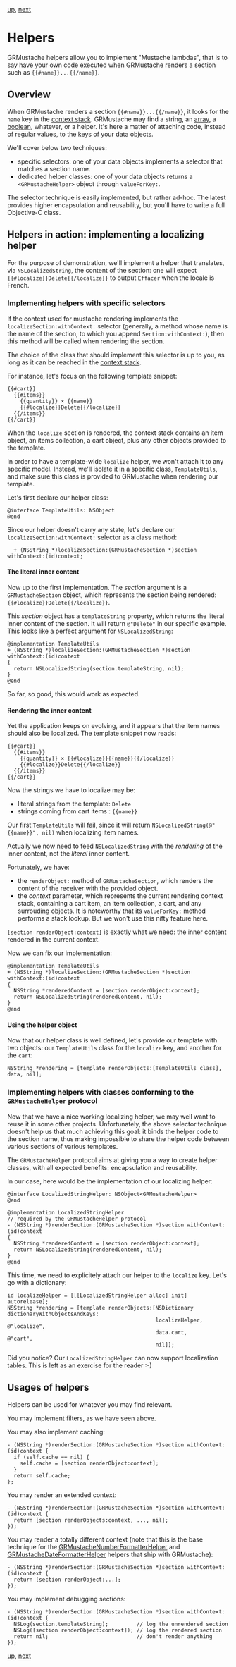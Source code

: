 [up](../runtime.md), [next](../forking.md)

Helpers
=======

GRMustache helpers allow you to implement "Mustache lambdas", that is to say have your own code executed when GRMustache renders a section such as `{{#name}}...{{/name}}`.

## Overview

When GRMustache renders a section `{{#name}}...{{/name}}`, it looks for the `name` key in the [context stack](context_stack.md). GRMustache may find a string, an [array](loops.md), a [boolean](booleans.md), whatever, or a helper. It's here a matter of attaching code, instead of regular values, to the keys of your data objects.

We'll cover below two techniques:

- specific selectors: one of your data objects implements a selector that matches a section name.
- dedicated helper classes: one of your data objects returns a `<GRMustacheHelper>` object through `valueForKey:`.

The selector technique is easily implemented, but rather ad-hoc. The latest provides higher encapsulation and reusability, but you'll have to write a full Objective-C class.

## Helpers in action: implementing a localizing helper

For the purpose of demonstration, we'll implement a helper that translates, via `NSLocalizedString`, the content of the section: one will expect `{{#localize}}Delete{{/localize}}` to output `Effacer` when the locale is French.

### Implementing helpers with specific selectors

If the context used for mustache rendering implements the `localizeSection:withContext:` selector (generally, a method whose name is the name of the section, to which you append `Section:withContext:`), then this method will be called when rendering the section.

The choice of the class that should implement this selector is up to you, as long as it can be reached in the [context stack](context_stack.md).

For instance, let's focus on the following template snippet:

    {{#cart}}
      {{#items}}
        {{quantity}} × {{name}}
        {{#localize}}Delete{{/localize}}
      {{/items}}
    {{/cart}}

When the `localize` section is rendered, the context stack contains an item object, an items collection, a cart object, plus any other objects provided to the template.

In order to have a template-wide `localize` helper, we won't attach it to any specific model. Instead, we'll isolate it in a specific class, `TemplateUtils`, and make sure this class is provided to GRMustache when rendering our template.

Let's first declare our helper class:

    @interface TemplateUtils: NSObject
    @end

Since our helper doesn't carry any state, let's declare our `localizeSection:withContext:` selector as a class method:

      + (NSString *)localizeSection:(GRMustacheSection *)section withContext:(id)context;

#### The literal inner content

Now up to the first implementation. The _section_ argument is a `GRMustacheSection` object, which represents the section being rendered: `{{#localize}}Delete{{/localize}}`.

This _section_ object has a `templateString` property, which returns the literal inner content of the section. It will return `@"Delete"` in our specific example. This looks like a perfect argument for `NSLocalizedString`:

    @implementation TemplateUtils
    + (NSString *)localizeSection:(GRMustacheSection *)section withContext:(id)context
    {
      return NSLocalizedString(section.templateString, nil);
    }
    @end

So far, so good, this would work as expected.

#### Rendering the inner content

Yet the application keeps on evolving, and it appears that the item names should also be localized. The template snippet now reads:

    {{#cart}}
      {{#items}}
        {{quantity}} × {{#localize}}{{name}}{{/localize}}
        {{#localize}}Delete{{/localize}}
      {{/items}}
    {{/cart}}

Now the strings we have to localize may be:

- literal strings from the template: `Delete`
- strings coming from cart items : `{{name}}`

Our first `TemplateUtils` will fail, since it will return `NSLocalizedString(@"{{name}}", nil)` when localizing item names.

Actually we now need to feed `NSLocalizedString` with the _rendering_ of the inner content, not the _literal_ inner content.

Fortunately, we have:

- the `renderObject:` method of `GRMustacheSection`, which renders the content of the receiver with the provided object. 
- the _context_ parameter, which represents the current rendering context stack, containing a cart item, an item collection, a cart, and any surrouding objects. It is noteworthy that its `valueForKey:` method performs a stack lookup. But we won't use this nifty feature here.

`[section renderObject:context]` is exactly what we need: the inner content rendered in the current context.

Now we can fix our implementation:

    @implementation TemplateUtils
    + (NSString *)localizeSection:(GRMustacheSection *)section withContext:(id)context
    {
      NSString *renderedContent = [section renderObject:context];
      return NSLocalizedString(renderedContent, nil);
    }
    @end

#### Using the helper object

Now that our helper class is well defined, let's provide our template with two objects: our `TemplateUtils` class for the `localize` key, and another for the `cart`:

    NSString *rendering = [template renderObjects:[TemplateUtils class], data, nil];

### Implementing helpers with classes conforming to the `GRMustacheHelper` protocol

Now that we have a nice working localizing helper, we may well want to reuse it in some other projects. Unfortunately, the above selector technique doesn't help us that much achieving this goal: it binds the helper code to the section name, thus making impossible to share the helper code between various sections of various templates.

The `GRMustacheHelper` protocol aims at giving you a way to create helper classes, with all expected benefits: encapsulation and reusability.

In our case, here would be the implementation of our localizing helper:

    @interface LocalizedStringHelper: NSObject<GRMustacheHelper>
    @end
    
    @implementation LocalizedStringHelper
    // required by the GRMustacheHelper protocol
    - (NSString *)renderSection:(GRMustacheSection *)section withContext:(id)context
    {
      NSString *renderedContent = [section renderObject:context];
      return NSLocalizedString(renderedContent, nil);
    }
    @end

This time, we need to explicitely attach our helper to the `localize` key. Let's go with a dictionary:
    
    id localizeHelper = [[[LocalizedStringHelper alloc] init] autorelease];
    NSString *rendering = [template renderObjects:[NSDictionary dictionaryWithObjectsAndKeys:
                                                   localizeHelper, @"localize",
                                                   data.cart,      @"cart",
                                                   nil]];

Did you notice? Our `LocalizedStringHelper` can now support localization tables. This is left as an exercise for the reader :-)

## Usages of helpers

Helpers can be used for whatever you may find relevant.

You may implement filters, as we have seen above.

You may also implement caching:

    - (NSString *)renderSection:(GRMustacheSection *)section withContext:(id)context {
      if (self.cache == nil) {
        self.cache = [section renderObject:context];
      }
      return self.cache;
    };

You may render an extended context:

    - (NSString *)renderSection:(GRMustacheSection *)section withContext:(id)context {
      return [section renderObjects:context, ..., nil];
    });

You may render a totally different context (note that this is the base technique for the [GRMustacheNumberFormatterHelper](number_formatting.md) and [GRMustacheDateFormatterHelper](date_formatting.md) helpers that ship with GRMustache):

    - (NSString *)renderSection:(GRMustacheSection *)section withContext:(id)context {
      return [section renderObject:...];
    });

You may implement debugging sections:

    - (NSString *)renderSection:(GRMustacheSection *)section withContext:(id)context {
      NSLog(section.templateString);         // log the unrendered section 
      NSLog([section renderObject:context]); // log the rendered section 
      return nil;                            // don't render anything
    });

[up](../runtime.md), [next](../forking.md)
